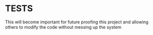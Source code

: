 # TESTS

This will become important for future proofing this project and allowing others to modify the code without messing up
the system

